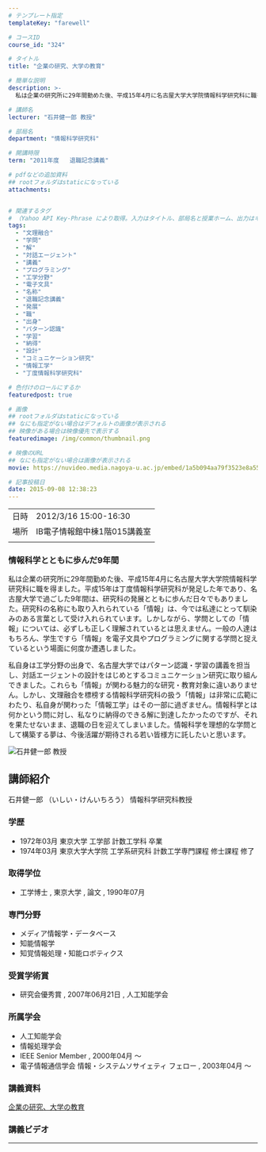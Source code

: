 ```yaml
---
# テンプレート指定
templateKey: "farewell"

# コースID
course_id: "324"

# タイトル
title: "企業の研究、大学の教育"

# 簡単な説明
description: >-
  私は企業の研究所に29年間勤めた後、平成15年4月に名古屋大学大学院情報科学研究科に職を得ました。平成15年は丁度情報科学研究科が発足した年であり、名古屋大学で過ごした9年間は、研究科の発展とともに歩んだ日々でもありました。研究科の名称にも取り入れられている「情報」は、今では私達にとって馴染みのある言葉として受け入れられています。しかしながら、学問としての「情報」については、必ずしも正しく理解 ....

# 講師名
lecturer: "石井健一郎 教授"

# 部局名
department: "情報科学研究科"

# 開講時限
term: "2011年度	退職記念講義"

# pdfなどの追加資料
## rootフォルダはstaticになっている
attachments:


# 関連するタグ
# （Yahoo API Key-Phrase により取得。入力はタイトル、部局名と授業ホーム、出力はキーフレーズ（tags））
tags:
  - "文理融合"
  - "学問"
  - "解"
  - "対話エージェント"
  - "講義"
  - "プログラミング"
  - "工学分野"
  - "電子文具"
  - "名称"
  - "退職記念講義"
  - "発展"
  - "職"
  - "出身"
  - "パターン認識"
  - "学習"
  - "納得"
  - "設計"
  - "コミュニケーション研究"
  - "情報工学"
  - "丁度情報科学研究科"

# 色付けのロールにするか
featuredpost: true

# 画像
## rootフォルダはstaticになっている
## なにも指定がない場合はデフォルトの画像が表示される
## 映像がある場合は映像優先で表示する
featuredimage: /img/common/thumbnail.png

# 映像のURL
## なにも指定がない場合は画像が表示される
movie: https://nuvideo.media.nagoya-u.ac.jp/embed/1a5b094aa79f3523e8a555af10423b2fe424a924

# 記事投稿日
date: 2015-09-08 12:38:23
---
```


|   |   |
|---|---|
| 日時 | 2012/3/16  15:00-16:30 |
| 場所 | IB電子情報館中棟1階015講義室 |
|   |   |


### 情報科学とともに歩んだ9年間

私は企業の研究所に29年間勤めた後、平成15年4月に名古屋大学大学院情報科学研究科に職を得ました。平成15年は丁度情報科学研究科が発足した年であり、名古屋大学で過ごした9年間は、研究科の発展とともに歩んだ日々でもありました。研究科の名称にも取り入れられている「情報」は、今では私達にとって馴染みのある言葉として受け入れられています。しかしながら、学問としての「情報」については、必ずしも正しく理解されているとは思えません。一般の人達はもちろん、学生ですら「情報」を電子文具やプログラミングに関する学問と捉えているという場面に何度か遭遇しました。

私自身は工学分野の出身で、名古屋大学ではパターン認識・学習の講義を担当し、対話エージェントの設計をはじめとするコミュニケーション研究に取り組んできました。これらも「情報」が関わる魅力的な研究・教育対象に違いありません。しかし、文理融合を標榜する情報科学研究科の扱う「情報」は非常に広範にわたり、私自身が関わった「情報工学」はその一部に過ぎません。情報科学とは何かという問に対し、私なりに納得のできる解に到達したかったのですが、それを果たせないまま、退職の日を迎えてしまいました。情報科学を理想的な学問として構築する夢は、今後活躍が期待される若い皆様方に託したいと思います。


![石井健一郎 教授](https://ocw.nagoya-u.jp/files/324/s_ishii.jpg) 

## 講師紹介

石井健一郎 （いしい・けんいちろう） 情報科学研究科教授

### 学歴

* 1972年03月 東京大学 工学部 計数工学科 卒業
* 1974年03月 東京大学大学院 工学系研究科 計数工学専門課程 修士課程 修了 </ul>
### 取得学位

* 工学博士 , 東京大学 , 論文 , 1990年07月 </ul>
### 専門分野

* メディア情報学・データベース
* 知能情報学
* 知覚情報処理・知能ロボティクス </ul>
### 受賞学術賞

* 研究会優秀賞 , 2007年06月21日 , 人工知能学会 </ul>
### 所属学会

* 人工知能学会
* 情報処理学会
* IEEE Senior Member , 2000年04月 〜
* 電子情報通信学会 情報・システムソサイェティ フェロー , 2003年04月 〜 </ul>


### 講義資料

[企業の研究、大学の教育](https://ocw.nagoya-u.jp/files/324/new_ishii_materials.pdf) 

### 講義ビデオ


-----